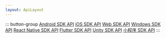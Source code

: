 ```yaml
---
layout: ApiLayout
---
```


::: button-group
[Android SDK API](http://sdkdocs.easemob.com/apidoc/android/chat3.0/annotated.html)
[iOS SDK API](http://sdkdocs.easemob.com/apidoc/ios/chat3.0/annotated.html)
[Web SDK API](https://webim-h5.easemob.com/jsdoc/out/index.html)
[Windows SDK API](https://sdkdocs.easemob.com/apidoc/unity/index.html)
[React Native SDK API](https://sdkdocs.easemob.com/apidoc/rn/modules.html)
[Flutter SDK API](https://sdkdocs.easemob.com/apidoc/flutter/index.html)
[Unity SDK API](https://sdkdocs.easemob.com/apidoc/unity/index.html)
[小程序 SDK API](http://webim-h5.easemob.com/jsdoc/out/connection.html)
:::